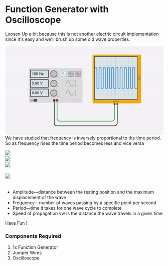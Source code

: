 <h1>Function Generator with Oscilloscope</h1>
<p>Loosen Up a bit because this is not another electric circuit implementation since it's easy and we'll brush up some old wave properties.</p>
<div>
    <img width=600 align=right src="https://github.com/Electroversity/Electroverse/blob/main/Basics%201/18-Function%20Generator%20with%20Oscilloscope/function%20generator.gif">
    <p>We have studied that frequency is inversely proportional to the time period. So as frequency rises the time period becomes less and vice versa</p>
    <img height=60 src="https://render.githubusercontent.com/render/math?math=f = 1 \over t"><br>
    <img height=60 src="https://render.githubusercontent.com/render/math?math=t = 1 \over f"><br>
    <img height=60 src="https://render.githubusercontent.com/render/math?math=v_w = \lambda \over t"><br><br>
    <img height=40 src="https://render.githubusercontent.com/render/math?math=v_w = \lambda %2a f"><br>
    <br>
    <ul>
        <li>Amplitude—distance between the resting position and the maximum displacement of the wave</li>
        <li>Frequency—number of waves passing by a specific point per second</li>
        <li>Period—time it takes for one wave cycle to complete</li>
        <li>Speed of propagation vw is the distance the wave travels in a given time</li>
    </ul>
    
  <p>Have Fun !</p>
    
  <h3>Components Required</h3>
  <ol>
    <li>1x Function Generator</li>
    <li>Jumper Wires</li>
    <li>Oscilloscope</li>
  </ol>
    
</div>
